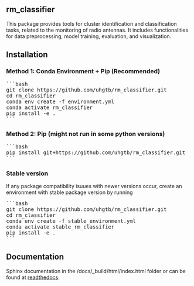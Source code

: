 ## rm_classifier
This package provides tools for cluster identification and classification tasks, related to the monitoring of radio antennas.
It includes functionalities for data preprocessing, model training, evaluation, and visualization.

## Installation

### Method 1: Conda Environment + Pip (Recommended)

<pre>
```bash
git clone https://github.com/uhgtb/rm_classifier.git
cd rm_classifier
conda env create -f environment.yml
conda activate rm_classifier
pip install -e .
``` </pre>

### Method 2: Pip (might not run in some python versions)
<pre>
```bash
pip install git+https://github.com/uhgtb/rm_classifier.git
``` </pre>

### Stable version
If any package compatibility isuues with newer versions occur, create an environment with stable package version by running

<pre>
```bash
git clone https://github.com/uhgtb/rm_classifier.git
cd rm_classifier
conda env create -f stable_environment.yml
conda activate stable_rm_classifier
pip install -e .
``` </pre>

## Documentation
Sphinx documentation in the /docs/_build/html/index.html folder or can be found at [readthedocs](https://rm-classifier.readthedocs.io/).
